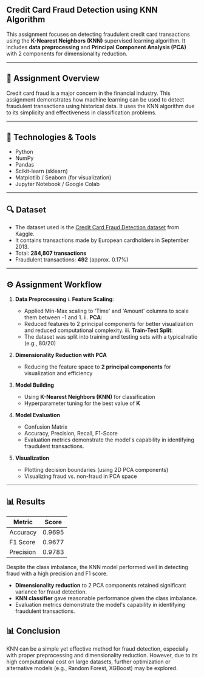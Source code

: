 **Credit Card Fraud Detection using KNN Algorithm**
-

This assignment focuses on detecting fraudulent credit card transactions using the **K-Nearest Neighbors (KNN)** supervised learning algorithm. It includes **data preprocessing** and **Principal Component Analysis (PCA)** with 2 components for dimensionality reduction.

---

## 📌 Assignment Overview

Credit card fraud is a major concern in the financial industry. This assignment demonstrates how machine learning can be used to detect fraudulent transactions using historical data. It uses the KNN algorithm due to its simplicity and effectiveness in classification problems.

---

## 🧠 Technologies & Tools

- Python
- NumPy
- Pandas
- Scikit-learn (sklearn)
- Matplotlib / Seaborn (for visualization)
- Jupyter Notebook / Google Colab

---

## 🔍 Dataset

- The dataset used is the [Credit Card Fraud Detection dataset](https://www.kaggle.com/mlg-ulb/creditcardfraud) from Kaggle.
- It contains transactions made by European cardholders in September 2013.
- Total: **284,807 transactions**
- Fraudulent transactions: **492** (approx. 0.17%)

---

## ⚙️ Assignment Workflow

1. **Data Preprocessing**
   i. **Feature Scaling**:
   - Applied Min-Max scaling to 'Time' and 'Amount' columns to scale them between -1 and 1.
   ii. **PCA**:
   - Reduced features to 2 principal components for better visualization and reduced computational complexity.
   iii. **Train-Test Split**:
   - The dataset was split into training and testing sets with a typical ratio (e.g., 80/20)

2. **Dimensionality Reduction with PCA**
   - Reducing the feature space to **2 principal components** for visualization and efficiency

3. **Model Building**
   - Using **K-Nearest Neighbors (KNN)** for classification
   - Hyperparameter tuning for the best value of **K**

4. **Model Evaluation**
   - Confusion Matrix
   - Accuracy, Precision, Recall, F1-Score
   - Evaluation metrics demonstrate the model's capability in identifying fraudulent transactions.

5. **Visualization**
   - Plotting decision boundaries (using 2D PCA components)
   - Visualizing fraud vs. non-fraud in PCA space

---

## 📊 Results

| Metric     | Score      |
|------------|------------|
| Accuracy   | 0.9695     |
| F1 Score   | 0.9677     |
| Precision  | 0.9783     |

Despite the class imbalance, the KNN model performed well in detecting fraud with a high precision and F1 score.

- **Dimensionality reduction** to 2 PCA components retained significant variance for fraud detection.
- **KNN classifier** gave reasonable performance given the class imbalance.
- Evaluation metrics demonstrate the model's capability in identifying fraudulent transactions.

## 📊 Conclusion
KNN can be a simple yet effective method for fraud detection, especially with proper preprocessing and dimensionality reduction. However, due to its high computational cost on large datasets, further optimization or alternative models (e.g., Random Forest, XGBoost) may be explored.
